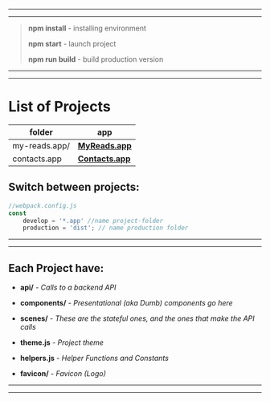 ________________________________________________________
________________________________________________________
>**npm install** - installing environment
>
>**npm start** - launch project
>
>**npm run build** - build production version
________________________________________________________
________________________________________________________
# List of Projects
| folder | app |
| ------ | ------ |
| my-reads.app/ | **[MyReads.app](https://myreads.000webhostapp.com/)** |
| contacts.app | **[Contacts.app](https://https://road666.000webhostapp.com/m/)** |

## Switch between projects:
```js
//webpack.config.js
const
    develop = '*.app' //name project-folder
    production = 'dist'; // name production folder
```
________________________________________________________
________________________________________________________
## Each Project have:

- **api/** - _Calls to a backend API_

- **components/** - _Presentational (aka Dumb) components go here_

- **scenes/** - _These are the stateful ones, and the ones that make the API calls_

- **theme.js** - _Project theme_

- **helpers.js** - _Helper Functions and Constants_

- **favicon/** - _Favicon (Logo)_
________________________________________________________
________________________________________________________









